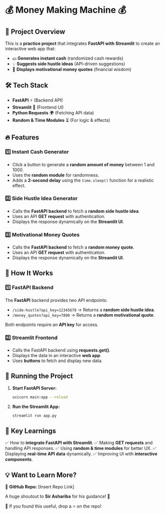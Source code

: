# 💰 Money Making Machine 💰

## 🚀 Project Overview
This is a **practice project** that integrates **FastAPI with Streamlit** to create an interactive web app that:

- 💵 **Generates instant cash** (randomized cash rewards)
- 💡 **Suggests side hustle ideas** (API-driven suggestions)
- 📢 **Displays motivational money quotes** (financial wisdom)

## 🛠 Tech Stack
- **FastAPI** ⚡ (Backend API)
- **Streamlit** 🎨 (Frontend UI)
- **Python Requests** 🌍 (Fetching API data)
- **Random & Time Modules** ⏳ (For logic & effects)

## 🔥 Features
### 1️⃣ Instant Cash Generator
- Click a button to generate a **random amount of money** between 1 and 1000.
- Uses the **random module** for randomness.
- Adds a **2-second delay** using the `time.sleep()` function for a realistic effect.

### 2️⃣ Side Hustle Idea Generator
- Calls the **FastAPI backend** to fetch a **random side hustle idea**.
- Uses an API **GET request** with authentication.
- Displays the response dynamically on the **Streamlit UI**.

### 3️⃣ Motivational Money Quotes
- Calls the **FastAPI backend** to fetch a **random money quote**.
- Uses an API **GET request** with authentication.
- Displays the response dynamically on the **Streamlit UI**.

## 🚀 How It Works
### 1️⃣ FastAPI Backend
The **FastAPI** backend provides two API endpoints:
- `/side-hustle?api_key=12345678` → Returns a **random side hustle idea**.
- `/money_quotes?api_key=7890` → Returns a **random motivational quote**.

Both endpoints require an **API key** for access.

### 2️⃣ Streamlit Frontend
- Calls the FastAPI backend using **requests.get()**.
- Displays the data in an interactive **web app**.
- Uses **buttons** to fetch and display new data.

## 📌 Running the Project
1. **Start FastAPI Server:**
   ```bash
   uvicorn main:app --reload
   ```
2. **Run the Streamlit App:**
   ```bash
   streamlit run app.py
   ```

## 🎯 Key Learnings
✅ How to **integrate FastAPI with Streamlit**.
✅ Making **GET requests** and handling API responses.
✅ Using **random & time modules** for better UX.
✅ Displaying **real-time API data** dynamically.
✅ Improving UI with **interactive components**.

## 💡 Want to Learn More?
🔗 **GitHub Repo:** [Insert Repo Link]

A huge shoutout to **Sir Ashariba** for his guidance! 🙌

🚀 If you found this useful, drop a ⭐ on the repo!
